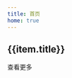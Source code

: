 ```yaml
---
title: 首页
home: true
---
```


<script setup>
import { data as posts } from "./src/posts.data.ts";
</script>

<div
v-for="item in posts"
:key="item.title"
class="card bg-base-100 shadow-md w-[950px] h-auto mx-5 mb-2"
>
    <div class="card-body w-[950px]">
        <div class="prose"><h2>{{item.title}}</h2></div>
        <div v-html="item.excerpt" class="vp-doc"></div>
        <a :href="item.url" class="text-info">查看更多</a>
    </div>
</div>
